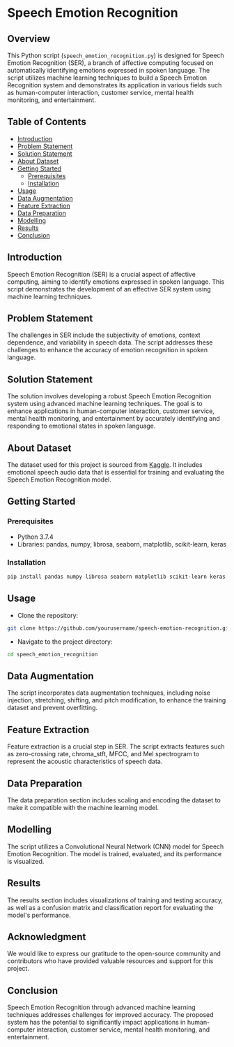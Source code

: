 # Speech Emotion Recognition

## Overview

This Python script (`speech_emotion_recognition.py`) is designed for Speech Emotion Recognition (SER), a branch of affective computing focused on automatically identifying emotions expressed in spoken language. The script utilizes machine learning techniques to build a Speech Emotion Recognition system and demonstrates its application in various fields such as human-computer interaction, customer service, mental health monitoring, and entertainment.

## Table of Contents

- [Introduction](#introduction)
- [Problem Statement](#problem-statement)
- [Solution Statement](#solution-statement)
- [About Dataset](#about-dataset)
- [Getting Started](#getting-started)
  - [Prerequisites](#prerequisites)
  - [Installation](#installation)
- [Usage](#usage)
- [Data Augmentation](#data-augmentation)
- [Feature Extraction](#feature-extraction)
- [Data Preparation](#data-preparation)
- [Modelling](#modelling)
- [Results](#results)
- [Conclusion](#conclusion)


## Introduction

Speech Emotion Recognition (SER) is a crucial aspect of affective computing, aiming to identify emotions expressed in spoken language. This script demonstrates the development of an effective SER system using machine learning techniques.

## Problem Statement

The challenges in SER include the subjectivity of emotions, context dependence, and variability in speech data. The script addresses these challenges to enhance the accuracy of emotion recognition in spoken language.

## Solution Statement

The solution involves developing a robust Speech Emotion Recognition system using advanced machine learning techniques. The goal is to enhance applications in human-computer interaction, customer service, mental health monitoring, and entertainment by accurately identifying and responding to emotional states in spoken language.

## About Dataset

The dataset used for this project is sourced from [Kaggle](https://www.kaggle.com/datasets/uwrfkaggler/ravdess-emotional-speech-audio). It includes emotional speech audio data that is essential for training and evaluating the Speech Emotion Recognition model.

## Getting Started

### Prerequisites

- Python 3.7.4
- Libraries: pandas, numpy, librosa, seaborn, matplotlib, scikit-learn, keras

### Installation

```bash
pip install pandas numpy librosa seaborn matplotlib scikit-learn keras
```

## Usage
* Clone the repository:
```bash
git clone https://github.com/yourusername/speech-emotion-recognition.git
```
* Navigate to the project directory:
```bash
cd speech_emotion_recognition
```
## Data Augmentation

The script incorporates data augmentation techniques, including noise injection, stretching, shifting, and pitch modification, to enhance the training dataset and prevent overfitting.

## Feature Extraction

Feature extraction is a crucial step in SER. The script extracts features such as zero-crossing rate, chroma_stft, MFCC, and Mel spectrogram to represent the acoustic characteristics of speech data.

## Data Preparation

The data preparation section includes scaling and encoding the dataset to make it compatible with the machine learning model.

## Modelling

The script utilizes a Convolutional Neural Network (CNN) model for Speech Emotion Recognition. The model is trained, evaluated, and its performance is visualized.

## Results

The results section includes visualizations of training and testing accuracy, as well as a confusion matrix and classification report for evaluating the model's performance.

## Acknowledgment

We would like to express our gratitude to the open-source community and contributors who have provided valuable resources and support for this project.

## Conclusion

Speech Emotion Recognition through advanced machine learning techniques addresses challenges for improved accuracy. The proposed system has the potential to significantly impact applications in human-computer interaction, customer service, mental health monitoring, and entertainment.





